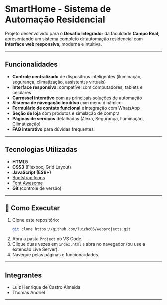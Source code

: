 # SmartHome - Sistema de Automação Residencial

Projeto desenvolvido para o **Desafio Integrador** da faculdade **Campo Real**, apresentando um sistema completo de automação residencial com **interface web responsiva**, moderna e intuitiva.

------------------------------------------

## Funcionalidades

- **Controle centralizado** de dispositivos inteligentes (iluminação, segurança, climatização, assistentes virtuais)
- **Interface responsiva**: compatível com computadores, tablets e celulares
- **Carrossel interativo** com as principais soluções de automação
- **Sistema de navegação intuitivo** com menu dinâmico
- **Formulário de contato funcional** e integração com WhatsApp
- **Seção de loja** com produtos e simulação de compra
- **Páginas de serviços** detalhadas (Alexa, Segurança, Iluminação, Climatização)
- **FAQ interativo** para dúvidas frequentes

------------------------------------------

## Tecnologias Utilizadas

- **HTML5**
- **CSS3** (Flexbox, Grid Layout)
- **JavaScript (ES6+)**
- [Bootstrap Icons](https://icons.getbootstrap.com/)
- [Font Awesome](https://fontawesome.com/)
- **Git** (controle de versão)

------------------------------------------

## 📂 Como Executar

1. Clone este repositório:
   ```bash
   git clone https://github.com/luizhc06/webprojects.git
   ```
2. Abra a pasta `Project` no VS Code.
3. Clique duas vezes em `index.html` e abra no navegador (ou use a extensão Live Server).
4. Navegue pelas páginas e funcionalidades.

------------------------------------------

## Integrantes

- Luiz Henrique de Castro Almeida
- Thomas Andriel

------------------------------------------